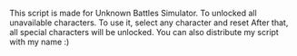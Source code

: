  This script is made for Unknown Battles Simulator.
 To unlocked all unavailable characters. To use it, select any character and reset
 After that, all special characters will be unlocked.
You can also distribute my script with my name :)

